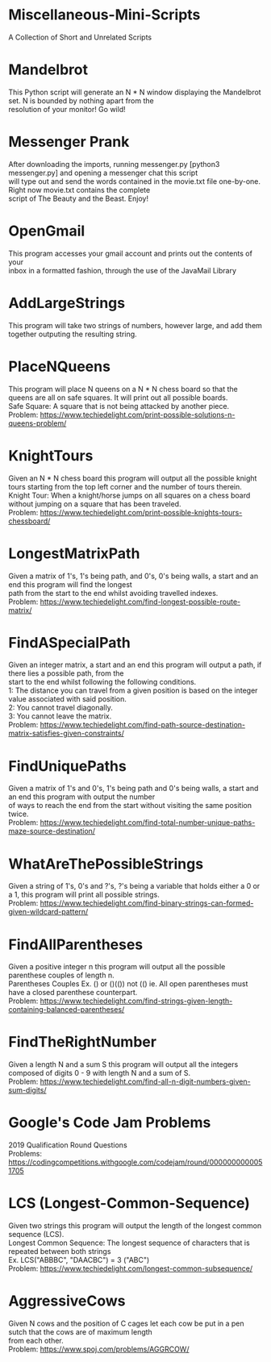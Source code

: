 # Miscellaneous-Mini-Scripts
A Collection of Short and Unrelated Scripts
# Mandelbrot
This Python script will generate an N * N window displaying the Mandelbrot set. N is bounded by nothing apart from the <br/>
resolution of your monitor! Go wild!
# Messenger Prank
After downloading the imports, running messenger.py [python3 messenger.py] and opening a messenger chat this script <br/>
will type out and send the words contained in the movie.txt file one-by-one. Right now movie.txt contains the complete <br/>
script of The Beauty and the Beast. Enjoy!
# OpenGmail
This program accesses your gmail account and prints out the contents of your <br/> inbox in a formatted fashion, through the use of the JavaMail Library 

# AddLargeStrings
  This program will take two strings of numbers, however large, and add them together outputing the resulting string.
# PlaceNQueens
  This program will place N queens on a N * N chess board so that the queens are all on safe squares. 
  It will print out all possible boards. <br/>
  Safe Square: A square that is not being attacked by another piece.<br/>
  Problem: https://www.techiedelight.com/print-possible-solutions-n-queens-problem/
# KnightTours
  Given an N * N chess board this program will output all the possible knight tours starting from the top left corner 
  and the number of tours therein. <br/>
  Knight Tour: When a knight/horse jumps on all squares on a chess board without jumping on a square that has been traveled. <br/> 
  Problem: https://www.techiedelight.com/print-possible-knights-tours-chessboard/ 
 # LongestMatrixPath
   Given a matrix of 1's, 1's being path, and 0's, 0's being walls, a start and an end this program will find the longest <br/> path from the start to the end whilst avoiding travelled indexes.<br/>
  Problem: https://www.techiedelight.com/find-longest-possible-route-matrix/
  # FindASpecialPath
   Given an integer matrix, a start and an end this program will output a path, if there lies a possible path, from the <br/>
   start to the end whilst following the following conditions. <br/> 1: The distance you can travel from a given position is based on the integer value associated with said position. <br/> 2: You cannot travel diagonally. <br/>3: You cannot leave the matrix. <br/>
   Problem: https://www.techiedelight.com/find-path-source-destination-matrix-satisfies-given-constraints/ 
# FindUniquePaths
  Given a matrix of 1's and 0's, 1's being path and 0's being walls, a start and an end this program with output the number <br/> of ways to reach the end from the start without visiting the same position twice. <br/>
  Problem: https://www.techiedelight.com/find-total-number-unique-paths-maze-source-destination/
# WhatAreThePossibleStrings
  Given a string of 1's, 0's and ?'s, ?'s being a variable that holds either a 0 or a 1, this program will print all possible strings. <br/>
  Problem: https://www.techiedelight.com/find-binary-strings-can-formed-given-wildcard-pattern/
# FindAllParentheses
  Given a positive integer n this program will output all the possible parenthese couples of length n. <br/>
  Parentheses Couples Ex. () or ()(()) not (() ie. All open parentheses must have a closed parenthese counterpart.  <br/>
  Problem: https://www.techiedelight.com/find-strings-given-length-containing-balanced-parentheses/
 # FindTheRightNumber
  Given a length N and a sum S this program will output all the integers composed of digits 0 - 9 with length N and a sum of S. <br/>
  Problem: https://www.techiedelight.com/find-all-n-digit-numbers-given-sum-digits/
  # Google's Code Jam Problems
   2019 Qualification Round Questions <br/>
   Problems: https://codingcompetitions.withgoogle.com/codejam/round/0000000000051705 <br/>
  # LCS (Longest-Common-Sequence)
   Given two strings this program will output the length of the longest common sequence (LCS). <br/>
   Longest Common Sequence: The longest sequence of characters that is repeated between both strings <br/>Ex. LCS("ABBBC", "DAACBC") = 3 ("ABC") <br/>
   Problem: https://www.techiedelight.com/longest-common-subsequence/
  # AggressiveCows
  Given N cows and the position of C cages let each cow be put in a pen sutch that the cows are of maximum length <br/> from each other. <br/>
  Problem: https://www.spoj.com/problems/AGGRCOW/
